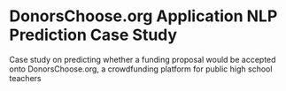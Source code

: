 # DonorsChoose.org Application NLP Prediction Case Study
 Case study on predicting whether a funding proposal would be accepted onto DonorsChoose.org, a crowdfunding platform for public high school teachers
